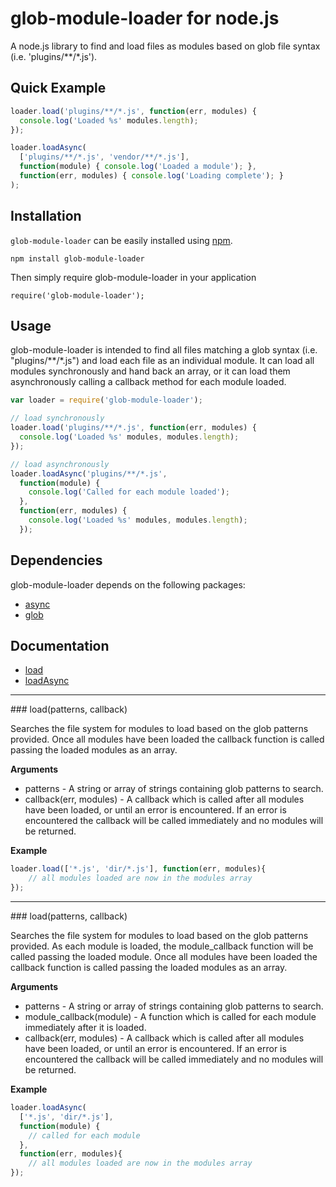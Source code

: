 # glob-module-loader for node.js

A node.js library to find and load files as modules based on glob file syntax (i.e. 'plugins/**/*.js').


## Quick Example

```js
loader.load('plugins/**/*.js', function(err, modules) {
  console.log('Loaded %s' modules.length);
});

loader.loadAsync(
  ['plugins/**/*.js', 'vendor/**/*.js'],
  function(module) { console.log('Loaded a module'); },
  function(err, modules) { console.log('Loading complete'); }
);
```


## Installation

`glob-module-loader` can be easily installed using [npm](http://npmjs.org).

    npm install glob-module-loader

Then simply require glob-module-loader in your application

    require('glob-module-loader');


## Usage

glob-module-loader is intended to find all files matching a glob syntax (i.e. "plugins/**/*.js") and load each file as an individual module.  It can load all modules synchronously and hand back an array, or it can load them asynchronously calling a callback method for each module loaded.

```js
var loader = require('glob-module-loader');

// load synchronously
loader.load('plugins/**/*.js', function(err, modules) {
  console.log('Loaded %s' modules, modules.length);
});

// load asynchronously
loader.loadAsync('plugins/**/*.js',
  function(module) {
    console.log('Called for each module loaded');
  },
  function(err, modules) {
    console.log('Loaded %s' modules, modules.length);
  });
```

## Dependencies

glob-module-loader depends on the following packages:

* [async](https://npmjs.org/package/async)
* [glob](https://npmjs.org/package/glob)


## Documentation

* [load](#load)
* [loadAsync](#loadAsync)

---------------------------------------

<a name="load" />
### load(patterns, callback)

Searches the file system for modules to load based on the glob patterns provided.  Once all modules have been loaded the callback function is called passing the loaded modules as an array.

__Arguments__

* patterns - A string or array of strings containing glob patterns to search.
* callback(err, modules) - A callback which is called after all modules have been
  loaded, or until an error is encountered.  If an error is encountered the callback
  will be called immediately and no modules will be returned.

__Example__

```js
loader.load(['*.js', 'dir/*.js'], function(err, modules){
    // all modules loaded are now in the modules array
});
```

---------------------------------------

<a name="loadAsync" />
### load(patterns, callback)

Searches the file system for modules to load based on the glob patterns provided.  As each module is loaded, the module_callback function will be called passing the loaded module.  Once all modules have been loaded the callback function is called passing the loaded modules as an array.

__Arguments__

* patterns - A string or array of strings containing glob patterns to search.
* module_callback(module) - A function which is called for each module immediately
  after it is loaded.
* callback(err, modules) - A callback which is called after all modules have been
  loaded, or until an error is encountered.  If an error is encountered the callback
  will be called immediately and no modules will be returned.

__Example__

```js
loader.loadAsync(
  ['*.js', 'dir/*.js'],
  function(module) {
    // called for each module
  },
  function(err, modules){
    // all modules loaded are now in the modules array
});
```
